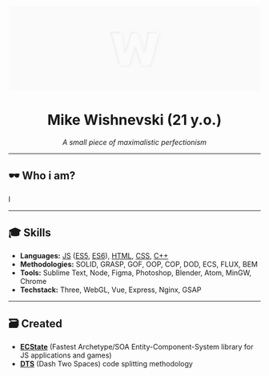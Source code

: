 ![Wishnevski GitHub Cover](./cover.png)

<h1 align="center">Mike Wishnevski (21 y.o.)</h2>
<p align="center"><i>A small piece of maximalistic perfectionism</i></p>

---

## :dark_sunglasses: Who i am?
I

---

## :mortar_board: Skills
- **Languages:** <a target="_blank" href="https://wikipedia.org/wiki/JavaScript">JS<a/> ([ES5](https://wikipedia.org/wiki/ECMAScript#5th_Edition), [ES6](https://wikipedia.org/wiki/ECMAScript#6th_Edition_–_ECMAScript_2015)), [HTML](https://en.wikipedia.org/wiki/HTML), [CSS](https://en.wikipedia.org/wiki/CSS), [C++](https://en.wikipedia.org/wiki/C++)  
- **Methodologies:** SOLID, GRASP, GOF, OOP, COP, DOD, ECS, FLUX, BEM  
- **Tools:** Sublime Text, Node, Figma, Photoshop, Blender, Atom, MinGW, Chrome  
- **Techstack:** Three, WebGL, Vue, Express, Nginx, GSAP  

---

## :card_file_box: Created
- [**ECState**](https://github.com/wishnevski/ecstate) (Fastest Archetype/SOA Entity-Component-System library for JS applications and games)
- [**DTS**](https://github.com/wishnevski/dts) (Dash Two Spaces) code splitting methodology
